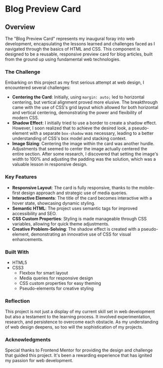 # Blog Preview Card

## Overview

The "Blog Preview Card" represents my inaugural foray into web development, encapsulating the lessons learned and challenges faced as I navigated through the basics of HTML and CSS. This component is designed to be a reusable, responsive preview card for blog articles, built from the ground up using fundamental web technologies.

### The Challenge

Embarking on this project as my first serious attempt at web design, I encountered several challenges:

- **Centering the Card**: Initially, using `margin: auto;` led to horizontal centering, but vertical alignment proved more elusive. The breakthrough came with the use of CSS's grid layout which allowed for both horizontal and vertical centering, demonstrating the power and flexibility of modern CSS.
- **Shadow Effect**: I initially tried to use a border to create a shadow effect. However, I soon realized that to achieve the desired look, a pseudo-element with a separate `box-shadow` was necessary, leading to a better understanding of CSS's box model and stacking context.
- **Image Sizing**: Centering the image within the card was another hurdle. Adjustments that seemed to center the image actually centered the entire section. After some research, I discovered that setting the image's width to 100% and adjusting the padding was the solution, which was a valuable lesson in responsive design.

### Key Features

- **Responsive Layout**: The card is fully responsive, thanks to the mobile-first design approach and strategic use of media queries.
- **Interactive Elements**: The title of the card becomes interactive with a hover state, showcasing dynamic styling.
- **Semantic HTML**: The project uses semantic tags for improved accessibility and SEO.
- **CSS Custom Properties**: Styling is made manageable through CSS variables, allowing for quick theme adjustments.
- **Creative Problem-Solving**: The shadow effect is created with a pseudo-element, demonstrating an innovative use of CSS for visual enhancements.

### Built With

- HTML5
- CSS3
  - Flexbox for smart layout
  - Media queries for responsive design
  - CSS custom properties for easy theming
  - Pseudo-elements for creative styling

### Reflection

This project is not just a display of my current skill set in web development but also a testament to the learning process. It involved experimentation, research, and persistence to overcome each obstacle. As my understanding of web design deepens, so too will the sophistication of my projects.

### Acknowledgments

Special thanks to Frontend Mentor for providing the design and challenge that guided this project. It's been a rewarding experience that has ignited my passion for web development.

